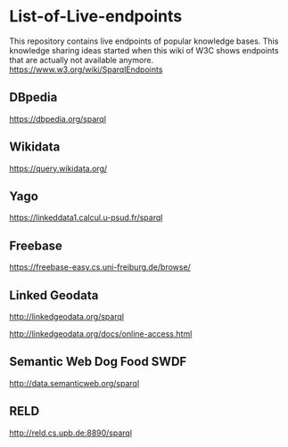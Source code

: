 List-of-Live-endpoints
======================

This repository contains live endpoints of popular knowledge bases. This knowledge sharing ideas started when this wiki of W3C shows endpoints that are actually not available anymore.
https://www.w3.org/wiki/SparqlEndpoints


DBpedia
-------
https://dbpedia.org/sparql

Wikidata
--------
https://query.wikidata.org/

Yago
----
https://linkeddata1.calcul.u-psud.fr/sparql

Freebase
--------
https://freebase-easy.cs.uni-freiburg.de/browse/

Linked Geodata
--------------
http://linkedgeodata.org/sparql

http://linkedgeodata.org/docs/online-access.html

Semantic Web Dog Food SWDF
--------------------------
http://data.semanticweb.org/sparql

RELD
----
http://reld.cs.upb.de:8890/sparql
